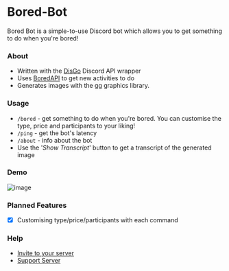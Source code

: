 # Bored-Bot
Bored Bot is a simple-to-use Discord bot which allows you to get something to do when you're bored! 

### About
- Written with the [DisGo](https://github.com/disgoorg/disgo) Discord API wrapper
- Uses [BoredAPI](https://www.boredapi.com/) to get new activities to do
- Generates images with the [gg](https://github.com/fogleman/gg) graphics library.

### Usage
- `/bored` - get something to do when you're bored. You can customise the type, price and participants to your liking!
- `/ping` - get the bot's latency
- `/about` - info about the bot
- Use the '*Show Transcript*' button to get a transcript of the generated image

### Demo
![image](https://user-images.githubusercontent.com/88405502/215346058-a4b111a9-09b5-4817-b990-e6e3559ec7ad.png)

### Planned Features
- [x] Customising type/price/participants with each command

### Help 
- [Invite to your server](https://canary.discord.com/api/oauth2/authorize?client_id=959141306205081610&permissions=2147601472&scope=bot%20applications.commands)
- [Support Server](https://discord.gg/yx3gkv6Why)
